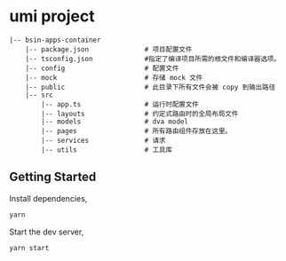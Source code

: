 # umi project

```text
|-- bsin-apps-container
    |-- package.json              # 项目配置文件
    |-- tsconfig.json             #指定了编译项目所需的根文件和编译器选项。
    |-- config                    # 配置文件
    |-- mock                      # 存储 mock 文件
    |-- public                    # 此目录下所有文件会被 copy 到输出路径
    |-- src
        |-- app.ts                # 运行时配置文件
        |-- layouts               # 约定式路由时的全局布局文件
        |-- models                # dva model
        |-- pages                 # 所有路由组件存放在这里。
        |-- services              # 请求
        |-- utils                 # 工具库
```

## Getting Started

Install dependencies,

```bash
yarn
```

Start the dev server,

```bash
yarn start
```
